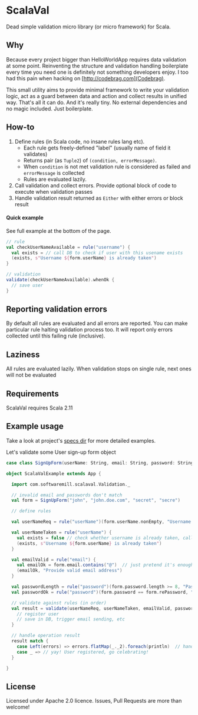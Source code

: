 # ScalaVal

Dead simple validation micro library (or micro framework) for Scala.


Why
---
Because every project bigger than HelloWorldApp requires data validation at some point. Reinventing the structure and validation handling boilerplate every time you need one is definitely not something developers enjoy. I too had this pain when hacking on [http://codebrag.com](Codebrag).

This small utility aims to provide minimal framework to write your validation logic, act as a guard between data and action and collect results in unified way. That's all it can do. And it's really tiny. No external dependencies and no magic included. Just boilerplate.

How-to
---
1. Define rules (in Scala code, no insane rules lang etc). 
	- Each rule gets freely-defined "label" (usually name of field it validates)
 	- Returns pair (as `Tuple2`) of `(condition, errorMessage)`.
  	- When `condition` is not met validation rule is considered as failed and `errorMessage` is collected
   - Rules are evaluated lazily.
2. Call validation and collect errors. Provide optional block of code to execute when validation passes
3. Handle validation result returned as `Either` with either errors or block result

#### Quick example
See full example at the bottom of the page.

````scala
// rule
val checkUserNameAvailable = rule("username") {
  val exists = // call DB to check if user with this usename exists
  (exists, s"Username ${form.userName} is already taken")
}

// validation
validate(checkUserNameAvailable).whenOk {
  // save user
}
````

Reporting validation errors
---
By default all rules are evaluated and all errors are reported.
You can make particular rule halting validation process too. It will report only errors collected until this failing rule (inclusive).

Laziness
---
All rules are evaluated lazily. When validation stops on single rule, next ones will not be evaluated

Requirements
---
ScalaVal requires Scala 2.11

Example usage
---
Take a look at project's [specs dir](src/test/scala/com/softwaremill/scalaval) for more detailed examples.


Let's validate some User sign-up form object

````scala
case class SignUpForm(userName: String, email: String, password: String, rePassword: String)

object ScalaValExample extends App {

  import com.softwaremill.scalaval.Validation._

  // invalid email and passwords don't match
  val form = SignUpForm("john", "john.doe.com", "secret", "secre")

  // define rules

  val userNameReq = rule("userName")(form.userName.nonEmpty, "Username field is required")

  val userNameTaken = rule("userName") {
    val exists = false // check whether username is already taken, call DB etc
    (exists, s"Username ${form.userName} is already taken")
  }

  val emailValid = rule("email") {
    val emailOk = form.email.contains("@")  // just pretend it's enough
    (emailOk, "Provide valid email address")
  }

  val passwordLength = rule("password")(form.password.length >= 8, "Password is too short")
  val passwordOk = rule("password")(form.password == form.rePassword, "Passwords don't match")

  // validate against rules (in order)
  val result = validate(userNameReq, userNameTaken, emailValid, passwordLength, passwordOk).whenOk {
    // register user
    // save in DB, trigger email sending, etc
  }

  // handle operation result
  result match {
    case Left(errors) => errors.flatMap(_._2).foreach(println)  // handle errors, grouped by key       
    case _ => // yay! User registered, go celebrating!
  }

}
````

License
---
Licensed under Apache 2.0 licence. 
Issues, Pull Requests are more than welcome!